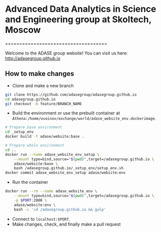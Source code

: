 # Advanced Data Analytics in Science and Engineering group at Skoltech, Moscow
====================================

Welcome to the ADASE group website!
You can visit us here: http://adasegroup.github.io


## How to make changes
* Clone and make a new branch
```bash
git clone https://github.com/adasegroup/adasegroup.github.io
cd adasegroup.github.io
git checkout -b feature/BRANCH_NAME
```

* Build the environment or use the prebuilt container at `Athena:/home/ovoinov/exchange/world/adase_website_env.dockerimage`.
```bash
# Prepare base environment
cd _setup_env
docker build -t adase/website:base .

# Prepare whole environment
cd ..
docker run --name adase_website_env_setup \
    --mount type=bind,source="$(pwd)",target=/adasegroup.github.io \
    adase/website:base \
    bash /adasegroup.github.io/_setup_env/setup_env.sh
docker commit adase_website_env_setup adase/website:env
```

* Run the container
```bash
docker run --rm --name adase_website_env \
    --mount type=bind,source="$(pwd)",target=/adasegroup.github.io \
    -p $PORT:2000 \
    adase/website:env \
    bash -c 'cd /adasegroup.github.io && gulp'
```

* Connect to `localhost:$PORT`.
* Make changes, check, and finally make a pull request
